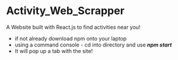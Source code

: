 # Activity_Web_Scrapper
A Website built with React.js to find activities near you!

* if not already download npm onto your laptop
* using a command console - cd into directory and use ***npm start***
* It will pop up a tab with the site!
